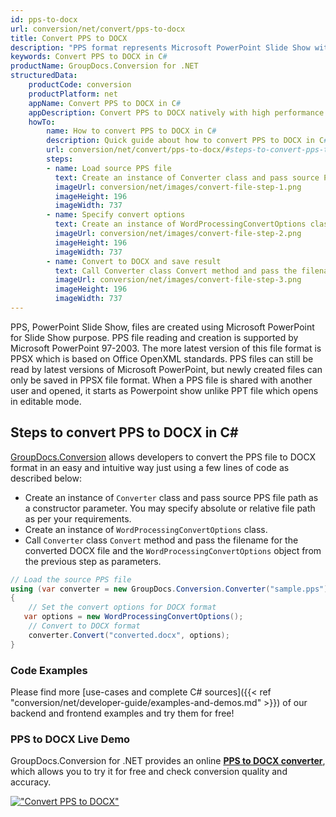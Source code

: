 ```yaml
---
id: pps-to-docx
url: conversion/net/convert/pps-to-docx
title: Convert PPS to DOCX
description: "PPS format represents Microsoft PowerPoint Slide Show with .pps extension. Learn how to convert PPS to DOCX file programmatically in C# language using GroupDocs.Conversion for .NET library."
keywords: Convert PPS to DOCX in C#
productName: GroupDocs.Conversion for .NET
structuredData:
    productCode: conversion
    productPlatform: net
    appName: Convert PPS to DOCX in C#
    appDescription: Convert PPS to DOCX natively with high performance using C# language and server side GroupDocs.Conversion for .NET APIs, without the use of any software like Microsoft or Open Office.
    howTo:
        name: How to convert PPS to DOCX in C# 
        description: Quick guide about how to convert PPS to DOCX in C# with high performance and accuracy.
        url: conversion/net/convert/pps-to-docx/#steps-to-convert-pps-to-docx-in-c
        steps:
        - name: Load source PPS file 
          text: Create an instance of Converter class and pass source PPS file path as a constructor parameter. You may specify absolute or relative file path as per your requirements. 
          imageUrl: conversion/net/images/convert-file-step-1.png
          imageHeight: 196
          imageWidth: 737
        - name: Specify convert options 
          text: Create an instance of WordProcessingConvertOptions class.
          imageUrl: conversion/net/images/convert-file-step-2.png
          imageHeight: 196
          imageWidth: 737
        - name: Convert to DOCX and save result 
          text: Call Converter class Convert method and pass the filename for the converted HTML file and the WordProcessingConvertOptions object from the previous step as parameters.
          imageUrl: conversion/net/images/convert-file-step-3.png
          imageHeight: 196
          imageWidth: 737
---
```


PPS, PowerPoint Slide Show, files are created using Microsoft PowerPoint for Slide Show purpose. PPS file reading and creation is supported by Microsoft PowerPoint 97-2003. The more latest version of this file format is PPSX which is based on Office OpenXML standards. PPS files can still be read by latest versions of Microsoft PowerPoint, but newly created files can only be saved in PPSX file format. When a PPS file is shared with another user and opened, it starts as Powerpoint show unlike PPT file which opens in editable mode. 

## Steps to convert PPS to DOCX in C#

[GroupDocs.Conversion](https://products.groupdocs.com/conversion/net) allows developers to convert the PPS file to DOCX format in an easy and intuitive way just using a few lines of code as described below:

* Create an instance of `Converter` class and pass source PPS file path as a constructor parameter. You may specify absolute or relative file path as per your requirements. 
* Create an instance of `WordProcessingConvertOptions` class.
* Call `Converter` class `Convert` method and pass the filename for the converted DOCX file and the `WordProcessingConvertOptions` object from the previous step as parameters.

```csharp
// Load the source PPS file
using (var converter = new GroupDocs.Conversion.Converter("sample.pps"))
{
    // Set the convert options for DOCX format
   var options = new WordProcessingConvertOptions();
    // Convert to DOCX format
    converter.Convert("converted.docx", options);
}
```

### Code Examples

Please find more [use-cases and complete C# sources]({{< ref "conversion/net/developer-guide/examples-and-demos.md" >}}) of our backend and frontend examples and try them for free!

### PPS to DOCX Live Demo

GroupDocs.Conversion for .NET provides an online [**PPS to DOCX converter**](https://products.groupdocs.app/conversion/pps-to-docx), which allows you to try it for free and check conversion quality and accuracy.

[!["Convert PPS to DOCX"](conversion/net/images/convert-to-docx/convert-pps-to-docx.png)](https://products.groupdocs.app/conversion/pps-to-docx)